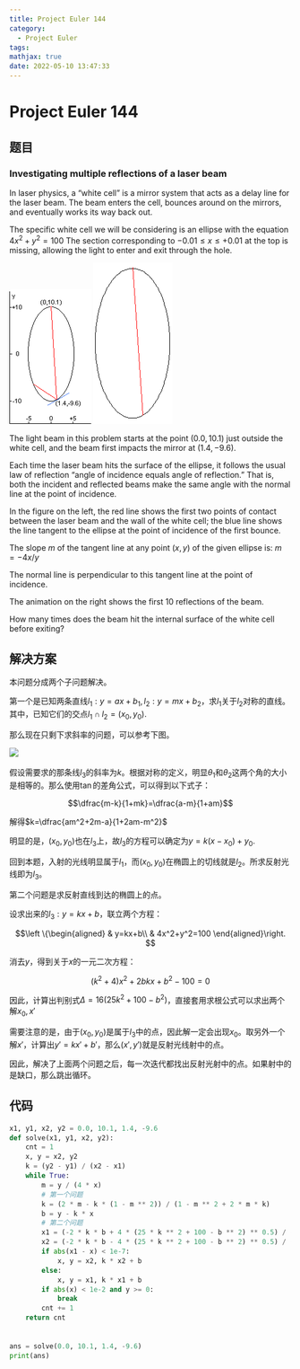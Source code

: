 ```yaml
---
title: Project Euler 144
category:
  - Project Euler
tags:
mathjax: true
date: 2022-05-10 13:47:33
---
```


<escape><!-- more --></escape>

# Project Euler 144

## 题目

### Investigating multiple reflections of a laser beam

In laser physics, a “white cell” is a mirror system that acts as a delay line for the laser beam. The beam enters the cell, bounces around on the mirrors, and eventually works its way back out.

The specific white cell we will be considering is an ellipse with the equation $4x^2 + y^2 = 100$
The section corresponding to $-0.01 \leq x \leq +0.01$ at the top is missing, allowing the light to enter and exit through the hole.

![](../images/p144_1.png) ![](../images/p144_2.gif)

The light beam in this problem starts at the point $(0.0,10.1)$ just outside the white cell, and the beam first impacts the mirror at $(1.4,-9.6)$.

Each time the laser beam hits the surface of the ellipse, it follows the usual law of reflection “angle of incidence equals angle of reflection.” That is, both the incident and reflected beams make the same angle with the normal line at the point of incidence.

In the figure on the left, the red line shows the first two points of contact between the laser beam and the wall of the white cell; the blue line shows the line tangent to the ellipse at the point of incidence of the first bounce.

The slope $m$ of the tangent line at any point $(x,y)$ of the given ellipse is: $m = -4x/y$

The normal line is perpendicular to this tangent line at the point of incidence.

The animation on the right shows the first $10$ reflections of the beam.

How many times does the beam hit the internal surface of the white cell before exiting?

## 解决方案

本问题分成两个子问题解决。

第一个是已知两条直线$l_1:y=ax+b_1,l_2:y=mx+b_2$，求$l_1$关于$l_2$对称的直线。其中，已知它们的交点$l_1\cap l_2=(x_0,y_0)$.

那么现在只剩下求斜率的问题，可以参考下图。

![](../images/p144-3.png)

假设需要求的那条线$l_3$的斜率为$k$。根据对称的定义，明显$\theta_1$和$\theta_2$这两个角的大小是相等的。那么使用$\tan$的差角公式，可以得到以下式子：

$$\dfrac{m-k}{1+mk}=\dfrac{a-m}{1+am}$$

解得$k=\dfrac{am^2+2m-a}{1+2am-m^2}$

明显的是，$(x_0,y_0)$也在$l_3$上，故$l_3$的方程可以确定为$y=k(x-x_0)+y_0$.

回到本题，入射的光线明显属于$l_1$，而$(x_0,y_0)$在椭圆上的切线就是$l_2$。所求反射光线即为$l_3$。

第二个问题是求反射直线到达的椭圆上的点。

设求出来的$l_3:y=kx+b$，联立两个方程：

$$\left \{\begin{aligned}
  & y=kx+b\\
  & 4x^2+y^2=100
\end{aligned}\right.
$$

消去$y$，得到关于$x$的一元二次方程：

$$(k^2+4)x^2+2bkx+b^2-100=0$$

因此，计算出判别式$\Delta=16(25k^2+100-b^2)$，直接套用求根公式可以求出两个解$x_0,x'$

需要注意的是，由于$(x_0,y_0)$是属于$l_3$中的点，因此解一定会出现$x_0$。取另外一个解$x'$，计算出$y'=kx'+b'$，那么$(x',y')$就是反射光线射中的点。

因此，解决了上面两个问题之后，每一次迭代都找出反射光射中的点。如果射中的是缺口，那么跳出循环。

## 代码

```py
x1, y1, x2, y2 = 0.0, 10.1, 1.4, -9.6
def solve(x1, y1, x2, y2):
    cnt = 1
    x, y = x2, y2
    k = (y2 - y1) / (x2 - x1)
    while True:
        m = y / (4 * x)
        # 第一个问题
        k = (2 * m - k * (1 - m ** 2)) / (1 - m ** 2 + 2 * m * k)
        b = y - k * x
        # 第二个问题
        x1 = (-2 * k * b + 4 * (25 * k ** 2 + 100 - b ** 2) ** 0.5) / (2 * (4 + k ** 2))
        x2 = (-2 * k * b - 4 * (25 * k ** 2 + 100 - b ** 2) ** 0.5) / (2 * (4 + k ** 2))
        if abs(x1 - x) < 1e-7:
            x, y = x2, k * x2 + b
        else:
            x, y = x1, k * x1 + b
        if abs(x) < 1e-2 and y >= 0:
            break
        cnt += 1
    return cnt


ans = solve(0.0, 10.1, 1.4, -9.6)
print(ans)

```

